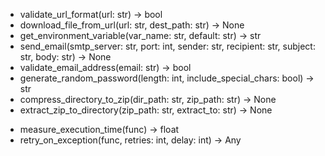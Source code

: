 <!-- Utility functions -->
- validate_url_format(url: str) -> bool
- download_file_from_url(url: str, dest_path: str) -> None
- get_environment_variable(var_name: str, default: str) -> str
- send_email(smtp_server: str, port: int, sender: str, recipient: str, subject: str, body: str) -> None
- validate_email_address(email: str) -> bool
- generate_random_password(length: int, include_special_chars: bool) -> str
- compress_directory_to_zip(dir_path: str, zip_path: str) -> None
- extract_zip_to_directory(zip_path: str, extract_to: str) -> None

<!-- Decorators -->
- measure_execution_time(func) -> float
- retry_on_exception(func, retries: int, delay: int) -> Any
